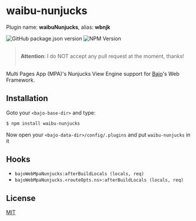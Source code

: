# waibu-nunjucks

Plugin name: **waibuNunjucks**, alias: **wbnjk**

![GitHub package.json version](https://img.shields.io/github/package-json/v/ardhi/waibu-nunjucks) ![NPM Version](https://img.shields.io/npm/v/waibu-nunjucks)

> <br />**Attention**: I do NOT accept any pull request at the moment, thanks!<br /><br />

Multi Pages App (MPA)'s Nunjucks View Engine support for [Bajo](https://github.com/ardhi/bajo)'s Web Framework.

## Installation

Goto your ```<bajo-base-dir>``` and type:

```bash
$ npm install waibu-nunjucks
```

Now open your ```<bajo-data-dir>/config/.plugins``` and put ```waibu-nunjucks``` in it

## Hooks

- ```bajoWebMpaNunjucks:afterBuildLocals (locals, req)```
- ```bajoWebMpaNunjucks.<routeOpts.ns>:afterBuildLocals (locals, req)```


## License

[MIT](LICENSE)
